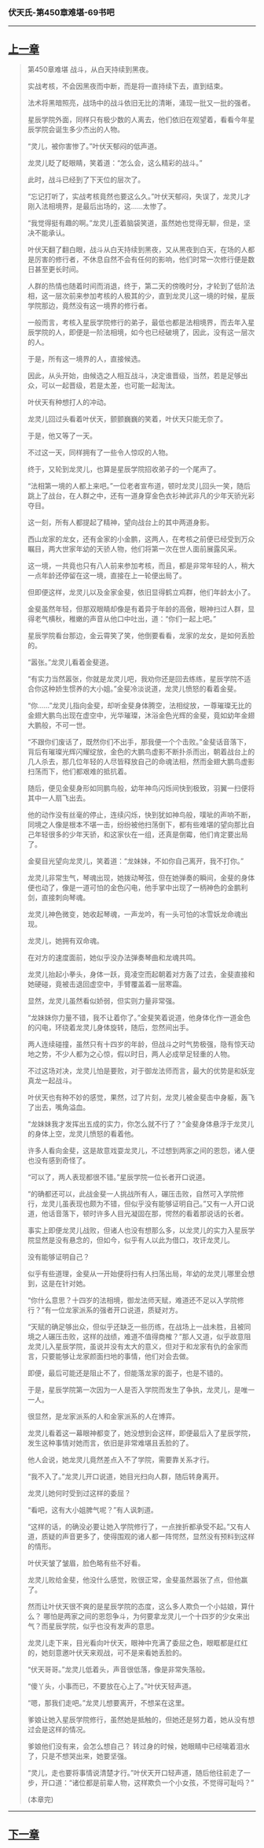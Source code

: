 ### 伏天氏-第450章难堪-69书吧

--------
[上一章](./560b2aa7d3a682c28f3e6b37db0e3d16.md)
--------


>
>
>
>第450章难堪
>战斗，从白天持续到黑夜。
>
>实战考核，不会因黑夜而中断，而是将一直持续下去，直到结束。
>
>法术将黑暗照亮，战场中的战斗依旧无比的清晰，涌现一批又一批的强者。
>
>星辰学院外面，同样只有极少数的人离去，他们依旧在观望着，看看今年星辰学院会诞生多少杰出的人物。
>
>“灵儿，被你害惨了。”叶伏天郁闷的低声道。
>
>龙灵儿眨了眨眼睛，笑着道：“怎么会，这么精彩的战斗。”
>
>此时，战斗已经到了下天位的层次了。
>
>“忘记打听了，实战考核竟然也要这么久。”叶伏天郁闷，失误了，龙灵儿才刚入法相境界，是最后出场的，这……太惨了。
>
>“我觉得挺有趣的啊。”龙灵儿歪着脑袋笑道，虽然她也觉得无聊，但是，坚决不能承认。
>
>叶伏天翻了翻白眼，战斗从白天持续到黑夜，又从黑夜到白天，在场的人都是厉害的修行者，不休息自然不会有任何的影响，他们时常一次修行便是数日甚至更长时间。
>
>人群的热情也随着时间而消退，终于，第二天的傍晚时分，才轮到了低阶法相，这一层次前来参加考核的人极其的少，直到龙灵儿这一境的时候，星辰学院那边，竟然没有这一境界的修行者。
>
>一般而言，考核入星辰学院修行的弟子，最低也都是法相境界，而去年入星辰学院的人，即便是一阶法相境，如今也已经破境了，因此，没有这一层次的人。
>
>于是，所有这一境界的人，直接候选。
>
>因此，从头开始，由候选之人相互战斗，决定谁晋级，当然，若是足够出众，可以一起晋级，若是太差，也可能一起淘汰。
>
>叶伏天有种想打人的冲动。
>
>龙灵儿回过头看着叶伏天，颤颤巍巍的笑着，叶伏天只能无奈了。
>
>于是，他又等了一天。
>
>不过这一天，同样拥有了一些令人惊叹的人物。
>
>终于，又轮到龙灵儿，也算是星辰学院招收弟子的一个尾声了。
>
>“法相第一境的人都上来吧。”一位老者宣布道，顿时龙灵儿回头一笑，随后跳上了战台，在人群之中，还有一道身穿金色衣衫神武非凡的少年天骄光彩夺目。
>
>这一刻，所有人都提起了精神，望向战台上的其中两道身影。
>
>西山龙家的龙女，还有金家的小金鹏，这两人，在考核之前便已经受到万众瞩目，两大世家年幼的天骄人物，他们将第一次在世人面前展露风采。
>
>这一境，一共竟也只有八人前来参加考核，而且，都是非常年轻的人，稍大一点年龄还停留在这一境，直接在上一轮便出局了。
>
>但即便这样，龙灵儿以及金家金斐，依旧显得鹤立鸡群，他们年龄太小了。
>
>金斐虽然年轻，但那双眼睛却像是有着异于年龄的高傲，眼神扫过人群，显得老气横秋，稚嫩的声音从他口中吐出，道：“你们一起上吧。”
>
>星辰学院看台那边，金云霄笑了笑，他倒要看看，龙家的龙女，是如何丢脸的。
>
>“嚣张。”龙灵儿看着金斐道。
>
>“有实力当然嚣张，你就是龙灵儿吧，我劝你还是回去练练，星辰学院不适合你这种娇生惯养的大小姐。”金斐冷淡说道，龙灵儿愤怒的看着金斐。
>
>“你……”龙灵儿指向金斐，却听金斐身体腾空，法相绽放，一尊璀璨无比的金翅大鹏鸟出现在虚空中，光华璀璨，沐浴金色光辉的金斐，竟如幼年金翅大鹏般，不可一世。
>
>“不跟你们废话了，既然你们不出手，那我便一个个击败。”金斐话音落下，背后有璀璨光辉闪耀绽放，金色的大鹏鸟虚影不断扑杀而出，朝着战台上的几人杀去，那几位年轻的人尽皆释放自己的命魂法相，然而金翅大鹏鸟虚影扫荡而下，他们都艰难的抵抗着。
>
>随后，便见金斐身形如同鹏鸟般，幼年神鸟闪烁间快到极致，羽翼一扫便将其中一人扇飞出去。
>
>他的动作没有丝毫的停止，连续闪烁，快到犹如神鸟般，噗呲的声响不断，同境之人像是根本不堪一击，纷纷被他扫荡倒下，都有些难堪的望向那比自己年轻很多的少年天骄，和这家伙在一组，还真是倒霉，他们肯定要出局了。
>
>金斐目光望向龙灵儿，笑着道：“龙妹妹，不如你自己离开，我不打你。”
>
>龙灵儿非常生气，琴魂出现，她拨动琴弦，但在她弹奏的瞬间，金斐的身体便也动了，像是一道可怕的金色闪电，他手掌中出现了一柄神色的金鹏利剑，直接刺向琴魂。
>
>龙灵儿神色微变，她收起琴魂，一声龙吟，有一头可怕的冰雪妖龙命魂出现。
>
>龙灵儿，她拥有双命魂。
>
>在对方的速度面前，她似乎没办法弹奏琴曲和龙魂共鸣。
>
>龙灵儿抬起小拳头，身体一跃，竟凌空而起朝着对方轰了过去，金斐直接和她硬碰，竟被击退回虚空中，手臂覆盖着一层寒霜。
>
>显然，龙灵儿虽然看似娇弱，但实则力量非常强。
>
>“龙妹妹你力量不错，我不让着你了。”金斐笑着说道，他身体化作一道金色的闪电，环绕着龙灵儿身体旋转，随后，忽然间出手。
>
>两人连续碰撞，虽然只有十四岁的年龄，但战斗之时气势极强，隐有惊天动地之势，不少人都为之心惊，假以时日，两人必成举足轻重的人物。
>
>不过这场对决，龙灵儿怕是要败，对于御龙法师而言，最大的优势是和妖宠真龙一起战斗。
>
>叶伏天也有种不妙的感觉，果然，过了片刻，龙灵儿被金斐击中身躯，轰飞了出去，嘴角溢血。
>
>“龙妹妹我才发挥出五成的实力，你怎么就不行了？”金斐身体悬浮于龙灵儿的身体上空，龙灵儿愤怒的看着他。
>
>许多人看向金斐，这是故意戏耍龙灵儿，不过想到两家之间的恩怨，诸人便也没有感到奇怪了。
>
>“可以了，两人表现都很不错。”星辰学院一位长者开口说道。
>
>“的确都还可以，此战金斐一人挑战所有人，碾压击败，自然可入学院修行，龙灵儿虽表现也颇为不错，但似乎没有能够证明自己。”又有一人开口说道，他话音落下，顿时许多人目光凝固在那，愕然的看着那说话的长者。
>
>事实上即便龙灵儿战败，但诸人也没有想那么多，以龙灵儿的实力入星辰学院显然是没有悬念的，但如今，似乎有人以此为借口，攻讦龙灵儿。
>
>没有能够证明自己？
>
>似乎有些道理，金斐从一开始便将扫有人扫荡出局，年幼的龙灵儿哪里会想到，这是在针对她。
>
>“你什么意思？十四岁的法相境，御龙法师天赋，难道还不足以入学院修行？”有一位龙家派系的强者开口说道，质疑对方。
>
>“天赋的确足够出众，但似乎还缺乏一些历练，在战场上一战未胜，且被同境之人碾压击败，这样的战绩，难道不值得商榷？”那人又道，似乎故意阻龙灵儿入星辰学院，虽说并没有太大的意义，但对于和龙家有仇的金家而言，只要能够让龙家颜面扫地的事情，他们对会去做。
>
>即便，最后可能还是阻止不了，但能落龙家的面子，也是不错的。
>
>于是，星辰学院第一次因为一人是否入学院而发生了争执，龙灵儿，是唯一一人。
>
>很显然，是龙家派系的人和金家派系的人在博弈。
>
>龙灵儿看着这一幕眼神都变了，她没想到会这样，即便最后入了星辰学院，发生这种事情对她而言，依旧是非常难堪且丢脸的了。
>
>他人会说，她龙灵儿竟然差点入不了学院，需要靠关系才行。
>
>“我不入了。”龙灵儿开口说道，她目光扫向人群，随后转身离开。
>
>龙灵儿她何时受到过这样的委屈？
>
>“看吧，这有大小姐脾气呢？”有人讽刺道。
>
>“这样的话，的确没必要让她入学院修行了，一点挫折都承受不起。”又有人道，质疑的声音更多了，使得围观的诸人都一阵愕然，显然没有预料到这样的情形。
>
>叶伏天皱了皱眉，脸色略有些不好看。
>
>龙灵儿败给金斐，他没什么感觉，败很正常，金斐虽然嚣张了点，但他赢了。
>
>然而让叶伏天很不爽的是星辰学院的态度，这么多人欺负一个小姑娘，算什么？
>哪怕是两家之间的恩怨争斗，为何要拿龙灵儿一个十四岁的少女来出气？而星辰学院，似乎也没有发声的意思。
>
>龙灵儿走下来，目光看向叶伏天，眼神中充满了委屈之色，眼眶都是红红的，她刻意邀叶伏天来观战，可不是来看她丢脸的。
>
>“伏天哥哥。”龙灵儿低着头，声音很低落，像是非常失落般。
>
>“傻丫头，小事而已，不要放在心上了。”叶伏天轻声道。
>
>“嗯，那我们走吧。”龙灵儿想要离开，不想呆在这里。
>
>爹娘让她入星辰学院修行，虽然她是抵触的，但她还是努力着，她从没有想过会是这样的情况。
>
>爹娘他们没有来，会怎么想自己？
>转过身的时候，她眼睛中已经噙着泪水了，只是不想哭出来，她要坚强。
>
>“灵儿，走也要将事情说清楚才行。”叶伏天开口轻声道，随后他往前走了一步，开口道：“诸位都是前辈人物，这样欺负一个小女孩，不觉得可耻吗？”
>
>(本章完)
>
>

--------
[下一章](./723da5ac99dd8fd615fb35f1bfa0206d.md)
--------
